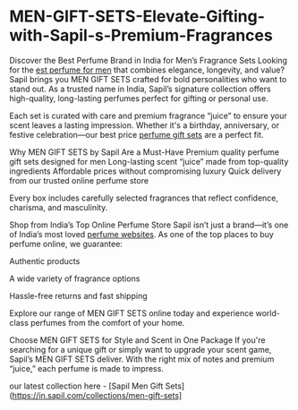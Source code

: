 # MEN-GIFT-SETS-Elevate-Gifting-with-Sapil-s-Premium-Fragrances
Discover the Best Perfume Brand in India for Men’s Fragrance Sets
Looking for the [est perfume for men](https://in.sapil.com/collections/men-gift-sets) that combines elegance, longevity, and value? Sapil brings you MEN GIFT SETS crafted for bold personalities who want to stand out. As a trusted name in India, Sapil’s signature collection offers high-quality, long-lasting perfumes perfect for gifting or personal use.

Each set is curated with care and premium fragrance “juice” to ensure your scent leaves a lasting impression. Whether it's a birthday, anniversary, or festive celebration—our best price [perfume gift sets](https://in.sapil.com/collections/men-gift-sets) are a perfect fit.

Why MEN GIFT SETS by Sapil Are a Must-Have
Premium quality perfume gift sets designed for men
 Long-lasting scent “juice” made from top-quality ingredients
Affordable prices without compromising luxury
Quick delivery from our trusted online perfume store

Every box includes carefully selected fragrances that reflect confidence, charisma, and masculinity.

Shop from India’s Top Online Perfume Store
Sapil isn’t just a brand—it’s one of India’s most loved [perfume websites](https://in.sapil.com/). As one of the top places to buy perfume online, we guarantee:

Authentic products

A wide variety of fragrance options

Hassle-free returns and fast shipping

Explore our range of MEN GIFT SETS online today and experience world-class perfumes from the comfort of your home.

Choose MEN GIFT SETS for Style and Scent in One Package
If you're searching for a unique gift or simply want to upgrade your scent game, Sapil’s MEN GIFT SETS deliver. With the right mix of notes and premium “juice,” each perfume is made to impress.

our latest collection here  - [Sapil Men Gift Sets](https://in.sapil.com/collections/men-gift-sets]
